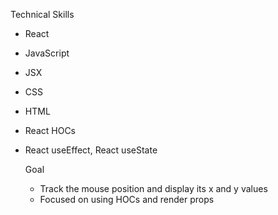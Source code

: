 Technical Skills
* React
* JavaScript
* JSX
* CSS
* HTML
* React HOCs
* React useEffect, React useState

  Goal
  * Track the mouse position and display its x and y values
  * Focused on using HOCs and render props
